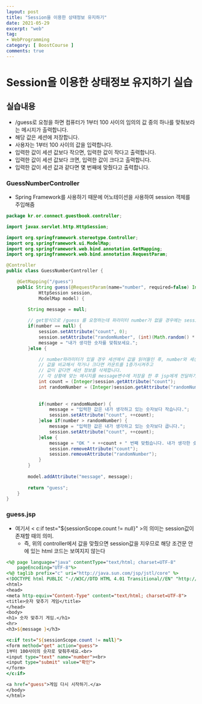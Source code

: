 ```yaml
---
layout: post
title: "Session을 이용한 상태정보 유지하기"
date: 2021-05-29
excerpt: "web"
tag:
- WebProgramming
category: [ BoostCourse ]
comments: true
---
```



# Session을 이용한 상태정보 유지하기 실습

## 실습내용

- /guess로 요청을 하면 컴퓨터가 1부터 100 사이의 임의의 값 중의 하나를 맞춰보라는 메시지가 출력합니다.
- 해당 값은 세션에 저장합니다.
- 사용자는 1부터 100 사이의 값을 입력합니다.
- 입력한 값이 세션 값보다 작으면, 입력한 값이 작다고 출력합니다.
- 입력한 값이 세션 값보다 크면, 입력한 값이 크다고 출력합니다.
- 입력한 값이 세션 값과 같다면 몇 번째에 맞췄다고 출력합니다.




### GuessNumberController

- Spring Framework를 사용하기 때문에 어노테이션을 사용하여 session 객체를 주입해줌

```java
package kr.or.connect.guestbook.controller;

import javax.servlet.http.HttpSession;

import org.springframework.stereotype.Controller;
import org.springframework.ui.ModelMap;
import org.springframework.web.bind.annotation.GetMapping;
import org.springframework.web.bind.annotation.RequestParam;

@Controller
public class GuessNumberController {

	@GetMapping("/guess")
	public String guess(@RequestParam(name="number", required=false) Integer number,
			HttpSession session,
			ModelMap model) {
		
		String message = null;

		// get방식으로 /guess 를 요청하는데 파라미터 number가 없을 경우에는 session에 count를 0으로 randomNumber엔 1부터 100사이의 값을 저장합니다.
		if(number == null) {
			session.setAttribute("count", 0);
			session.setAttribute("randomNumber", (int)(Math.random() * 100) + 1); // 1 ~ 100사이의 random값
			message = "내가 생각한 숫자를 맞춰보세요.";
		}else {

			// number파라미터가 있을 경우 세션에서 값을 읽어들인 후, number와 세션에 저장된 값을 비교합니다.
			// 값을 비교해서 작거나 크다면 카운트를 1증가시켜주고
			// 값이 같다면 세션 정보를 삭제합니다.
			// 각 상황에 맞는 메시지를 message변수에 저장을 한 후 jsp에게 전달하기 위해서 ModelMap의 addAttribute메소드를 통해 전달하게 됩니다.
			int count = (Integer)session.getAttribute("count");
			int randomNumber = (Integer)session.getAttribute("randomNumber");
		
			
			if(number < randomNumber) {
				message = "입력한 값은 내가 생각하고 있는 숫자보다 작습니다.";
				session.setAttribute("count", ++count);
			}else if(number > randomNumber) {
				message = "입력한 값은 내가 생각하고 있는 숫자보다 큽니다.";
				session.setAttribute("count", ++count);
			}else {
				message = "OK " + ++count + " 번째 맞췄습니다. 내가 생각한 숫자는 " + number + " 입니다.";
				session.removeAttribute("count");
				session.removeAttribute("randomNumber");
			}
		}
		
		model.addAttribute("message", message);
		
		return "guess";
	}
}
```



### guess.jsp

- 여기서 < c:if test="${sessionScope.count != null}" >의 의미는 session값이 존재할 때의 의미.
    - 즉, 위의 controller에서 값을 맞췄으면 session값을 지우므로 해당 조건문 안에 있는 html 코드는 보여지지 않는다


```jsp
<%@ page language="java" contentType="text/html; charset=UTF-8"
    pageEncoding="UTF-8"%>
<%@ taglib prefix="c" uri="http://java.sun.com/jsp/jstl/core" %>       
<!DOCTYPE html PUBLIC "-//W3C//DTD HTML 4.01 Transitional//EN" "http://www.w3.org/TR/html4/loose.dtd">
<html>
<head>
<meta http-equiv="Content-Type" content="text/html; charset=UTF-8">
<title>숫자 맞추기 게임</title>
</head>
<body>
<h1> 숫자 맞추기 게임.</h1>
<hr>
<h3>${message }</h3>

<c:if test="${sessionScope.count != null}">
<form method="get" action="guess">
1부터 100사이의 숫자로 맞춰주세요.<br>
<input type="text" name="number"><br>
<input type="submit" value="확인">
</form>
</c:if>

<a href="guess">게임 다시 시작하기.</a>
</body>
</html>
```

